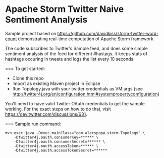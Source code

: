 Apache Storm Twitter Naive Sentiment Analysis
====

Sample project based on https://github.com/davidkiss/storm-twitter-word-count demonstrating real-time computation of Apache Storm framework.

The code subscribes to Twitter's Sample feed, and does some simple sentiment analysis of the feed for different #hastags. 
It keeps stats of hashtags occuring in tweets and logs the list every 10 seconds.

=== To get started:
* Clone this repo
* Import as existing Maven project in Eclipse
* Run Topology.java with your twitter credentials as VM args (see http://twitter4j.org/en/configuration.html#systempropertyconfiguration)

You'll need to have valid Twitter OAuth credentials to get the sample working.
For the exact steps on how to do that, visit https://dev.twitter.com/discussions/631.

=== Sample run command:

	mvn exec:java -Dexec.mainClass="com.alecspopa.storm.Topology" \
		-Dtwitter4j.oauth.consumerKey=****** \
		-Dtwitter4j.oauth.consumerSecret=****** \
		-Dtwitter4j.oauth.accessToken=****** \
		-Dtwitter4j.oauth.accessTokenSecret=******
	